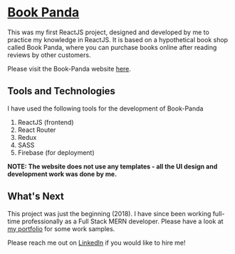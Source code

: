 # [Book Panda](https://book-panda.firebaseapp.com/categories)

This was my first ReactJS project, designed and developed by me to practice my knowledge in ReactJS. It is based on a hypothetical book shop called Book Panda, where you can purchase books online after reading reviews by other customers.

Please visit the Book-Panda website [here](https://book-panda.firebaseapp.com/categories).

## Tools and Technologies
I have used the following tools for the development of Book-Panda

1. ReactJS (frontend)
2. React Router
3. Redux
4. SASS
5. Firebase (for deployment)

**NOTE: The website does not use any templates - all the UI design and development work was done by me.**

## What's Next
This project was just the beginning (2018). I have since been working full-time professionally as a Full Stack MERN developer. Please have a look at [my portfolio](https://docs.google.com/document/d/1pvkvKoakeZmOHJ2YV8RJIdk9fezNbYTppGi-qcQMaXU/edit?usp=sharing) for some work samples.

Please reach me out on [LinkedIn](https://www.linkedin.com/in/sarahsga/) if you would like to hire me!


